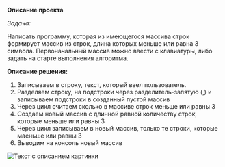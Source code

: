 **Описание проекта**

*Задача:*

Написать программу, которая из имеющегося массива строк формирует массив из строк, длина которых меньше или равна 3 символа. Первоначальный массив можно ввести с клавиатуры, либо задать на старте выполнения алгоритма.

**Описание решения:**
1. Записываем в строку, текст, который ввел пользователь.
2. Разделяем строку, на подстроки через разделитель-запятую (,) и записываем подстроки в созданный пустой массив
3. Через цикл считаем сколько в массиве строк меньше или равны 3
4. Создаем новый массив с длинной равной количеству строк, которые меньше или равны 3
5. Через цикл записываем в новый массив, только те строки, которые маеньше или равны 3
6. Выводим на консоль новый массив


<image src="/images/blok.jpg" alt="Текст с описанием картинки">
